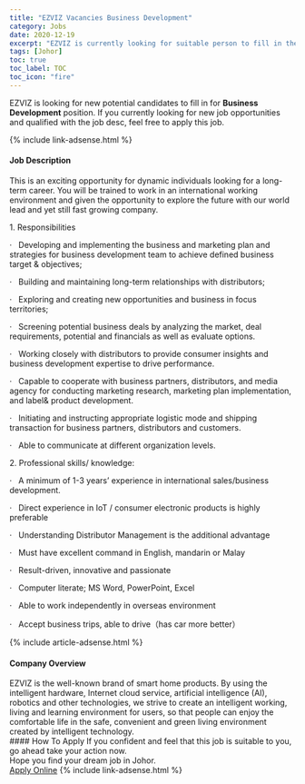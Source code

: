 ```yaml
---
title: "EZVIZ Vacancies Business Development" 
category: Jobs 
date: 2020-12-19 
excerpt: "EZVIZ is currently looking for suitable person to fill in the Business Development which positioned at Johor" 
tags: [Johor] 
toc: true 
toc_label: TOC 
toc_icon: "fire" 
--- 
```


<p>EZVIZ is looking for new potential candidates to fill in for <b>Business Development</b> position. If you currently looking for new job opportunities and qualified with the job desc, feel free to apply this job.
</p>{% include link-adsense.html %} 
<div><div><div><h4>Job Description</h4></div></div><div><div><span><div><p>This is an exciting opportunity for dynamic individuals looking for a long-term career. You will be trained to work in an international working environment and given the opportunity to explore the future with our world lead and yet still fast growing company.</p><p>1. Responsibilities</p><p>&#183;&#160;&#160;&#160;Developing and implementing the business and marketing plan and strategies for business development team to achieve defined business target &amp; objectives;</p><p>&#183;&#160;&#160;&#160;Building and maintaining long-term relationships with distributors;</p><p>&#183;&#160;&#160;&#160;Exploring and creating new opportunities and business in focus territories;</p><p>&#183;&#160;&#160;&#160;Screening potential business deals by analyzing the market, deal requirements, potential and financials as well as evaluate options.</p><p>&#183;&#160;&#160;&#160;Working closely with distributors to provide consumer insights and business development expertise to drive performance.</p><p>&#183;&#160;&#160;&#160;Capable to cooperate with business partners, distributors, and media agency for conducting marketing research, marketing plan implementation, and label&amp; product development.</p><p>&#183;&#160;&#160;&#160;Initiating and instructing appropriate logistic mode and shipping transaction for business partners, distributors and customers.</p><p>&#183;&#160;&#160;&#160;Able to communicate at different organization levels.</p><p>2. Professional skills/ knowledge:</p><p>&#183;&#160;&#160;&#160;A minimum of 1-3 years&#8217; experience in international sales/business development.&#160;</p><p>&#183;&#160;&#160;&#160;Direct experience in IoT / consumer electronic products is highly preferable</p><p>&#183;&#160;&#160;&#160;Understanding Distributor Management is the additional advantage</p><p>&#183;&#160;&#160;&#160;Must have excellent command in English, mandarin or Malay</p><p>&#183;&#160;&#160;&#160;Result-driven, innovative and passionate</p><p>&#183;&#160;&#160;&#160;Computer literate; MS Word, PowerPoint, Excel</p><p>&#183;&#160;&#160;&#160;Able to work independently in overseas environment</p><p>&#183;&#160;&#160;&#160;Accept business trips, able to drive&#65288;has car more better&#65289;</p></div></span></div></div></div> 
{% include article-adsense.html %} 
<div><div><div><h4>Company Overview</h4></div></div><div><div><span><div><div>
	EZVIZ is the well-known brand of smart home products. By using the intelligent hardware, Internet cloud service, artificial intelligence (AI), robotics and other technologies, we strive to create an intelligent working, living and learning environment for users, so that people can enjoy the comfortable life in the safe, convenient and green living environment created by intelligent technology.</div></div></span></div></div></div> 
#### How To Apply 
If you confident and feel that this job is suitable to you, go ahead take your action now. <br/> 
Hope you find your dream job in Johor. <br/> 
<a href="https://www.jobstreet.com.my/en/job/business-development-4439673?jobId=jobstreet-my-job-4439673&sectionRank=30&token=0~e1e7cdd9-fd49-4ed7-b818-65086ad3b75f&fr=SRP%20View%20In%20New%20Ta" class="btn btn--info" target="_blank" rel="nofollow noopenner">Apply Online</a> 
{% include link-adsense.html %} 